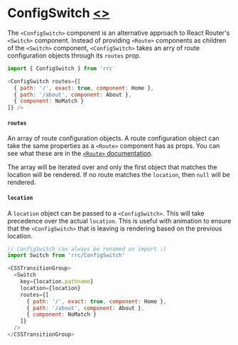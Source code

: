 # ConfigSwitch [\<\>](https://github.com/pshrmn/rrc/blob/master/src/ConfigSwitch.js#L5 "Source code")

The `<ConfigSwitch>` component is an alternative approach to React Router's `<Switch>` component. Instead of providing `<Route>` components as children of the `<Switch>` component, `<ConfigSwitch>` takes an arry of route configuration objects through its `routes` prop.

```js
import { ConfigSwitch } from 'rrc'

<ConfigSwitch routes={[
  { path: '/', exact: true, component: Home },
  { path: '/about', component: About },
  { component: NoMatch }
]} />
```

#### `routes`

An array of route configuration objects. A route configuration object can take the same properties as a `<Route>` component has as props. You can see what these are in the [`<Route>` documentation](https://reacttraining.com/react-router/web/api/Route).

The array will be iterated over and only the first object that matches the location will be rendered. If no route matches the `location`, then `null` will be rendered.

#### `location`

A `location` object can be passed to a `<ConfigSwitch>`. This will take precedence over the actual `location`. This is useful with animation to ensure that the `<ConfigSwitch>` that is leaving is rendering based on the previous location.

```js
// ConfigSwitch can always be renamed on import :)
import Switch from 'rrc/ConfigSwitch'

<CSSTransitionGroup>
  <Switch
    key={location.pathname}
    location={location}
    routes={[
      { path: '/', exact: true, component: Home },
      { path: '/about', component: About },
      { component: NoMatch }
    ]}
  />
</CSSTransitionGroup>
```
